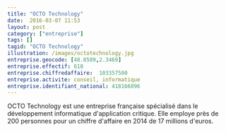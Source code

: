 ```yaml
---
title: "OCTO Technology"
date:  2016-03-07 11:53
layout: post
category: ["entreprise"]
tags: []
tagid: "OCTO Technology" 
illustration: /images/octotechnology.jpg
entreprise.geocode: [48.8589,2.3469]
entreprise.effectif: 618
entreprise.chiffredaffaire:  103357500
entreprise.activite: conseil, informatique
entreprise.identifiant_national: 418166096
---
```


OCTO Technology est une entreprise française spécialisé dans le développement informatique d'application critique. Elle employe près de 200 personnes pour un chiffre d'affaire en 2014 de 17 millions d'euros.
